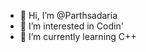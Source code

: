 - 👋 Hi, I’m @Parthsadaria
- 👀 I’m interested in Codin'
- 🌱 I’m currently learning C++
<!---
Parthsadaria/Parthsadaria is a ✨ special ✨ repository because its `README.md` (this file) appears on your GitHub profile.
You can click the Preview link to take a look at your changes.
--->
